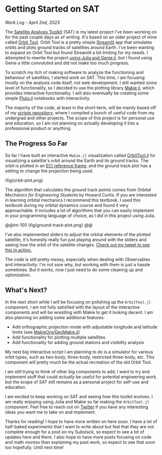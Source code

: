# Getting Started on SAT

_Work Log - April 2nd, 2023_

The [Satellite Analysis Toolkit](https://github.com/MichaszJ/satellite-analysis-toolkit) (SAT) is my latest project I've been working on for the past couple days as of writing. It's based on an older project of mine called [Orbit Tool](https://github.com/MichaszJ/orbit-tool). Orbit Tool is a pretty simple [Streamlit](https://streamlit.io/) app that simulates orbits and plots ground tracks of satellites around Earth. I've been wanting to expand on Orbit Tool but found Streamlit a bit limiting for my needs. I attempted to rewrite the project [using Julia and Genie.jl](https://github.com/MichaszJ/orbit-tool-v2), but I found using Genie a little convoluted and did not make too much progress.

To scratch my itch of making software to analyze the functioning and behaviour of satellites, I started work on SAT. This time, I am focusing mostly on the analysis code itself, not web development. I still wanted some level of functionality, so I decided to use the plotting library [Makie.jl](https://docs.makie.org/), which provides interactive functionality. I will also eventually be creating some simple [Pluto.jl](https://plutojl.org/) notebooks with interactivity.

The majority of the code, at least in the short-term, will be mainly based off of my [scripts repository](https://github.com/MichaszJ/scripts), where I compiled a bunch of useful code from my undergrad and other projects. The scope of this project is for personal use and education, so I am not planning on actually developing it into a professional product or anything.

## The Progress So Far

So far I have built an interactive `Makie.jl` visualization called [OrbitTool.jl](https://github.com/MichaszJ/satellite-analysis-toolkit/blob/main/src/GroundTracker.jl) for visualizing a satellite's orbit around the Earth and its ground tracks. The orbit is plotted in an [ECI reference frame](https://en.wikipedia.org/wiki/Earth-centered_inertial), and the ground track plot has a setting to change the projection being used.

\fig{orbit-plot.png}

The algorithm that calculates the ground track points comes from _Orbital Mechanics for Engineering Students_ by Howard Curtis. If you are interested in learning orbital mechanics I recommend this textbook. I used this textbook during my orbital dynamics course and found it very approachable. It includes a lot of algorithms that you can easily implement in your programming language of choice, as I did in this project using Julia.

@@im-100
\fig{ground-track-plot.png}
@@

I've also implemented sliders to adjust the orbital elements of the plotted satellite, it's honestly really fun just playing around with the sliders and seeing how the orbit of the satellite changes. [Check out my tweet to see this in action.](https://twitter.com/astra_kawa/status/1642068166757982209)

The code is still pretty messy, especially when dealing with Observables and interactivity. I'm not sure why, but working with them is just a hassle sometimes. But it works, now I just need to do some cleaning up and optimization.

## What's Next?

In the next short while I will be focusing on polishing up the `OrbitTool.jl` component, I am not fully satisfied with the layout of the interactive components and will be wrestling with Makie to get it looking decent. I am also planning on adding some additional features:

- Add orthographic projection mode with adjustable longitude and latitude limits (see [MakieOrg/GeoMakie.jl](https://github.com/MakieOrg/GeoMakie.jl))
- Add functionality for plotting multiple satellites
- Add functionality for adding ground stations and visibility analysis

My next big interactive script I am planning to do is a simulator for various orbit types, such as two-body, three-body, restricted three-body, etc. This component will pretty much be the actual recreation of the old Orbit Tool.

I am still trying to think of other big components to add, I want to try and implement stuff that could _actually_ be useful for potential engineering work, but the scope of SAT still remains as a personal project for self-use and education.

I am excited to keep working on SAT and seeing how this toolkit evolves. I am really enjoying using Julia and Makie so far making the `OrbitTool.jl` component. Feel free to reach out on [Twitter](https://twitter.com/astra_kawa) if you have any interesting ideas you want me to take on and implement.

Thanks for reading! I hope to have more written on here soon. I have a lot of half-baked experiments that I want to write about but feel that they are not complete enough for a post on my Substack, so expect to see a lot of updates here and there. I also hope to have more posts focusing on code and math moreso than explaining my past work, so expect to see that soon too hopefully. Until next time!
